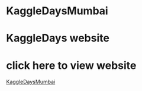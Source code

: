# KaggleDaysMumbai
# KaggleDays website
# click here to view website
<a href="http://kaggledaysmumbai.com/">KaggleDaysMumbai</a> 
